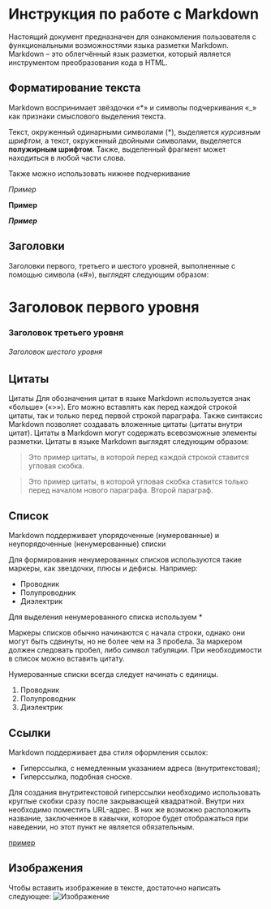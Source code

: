 # Инструкция по работе с Markdown
Настоящий документ предназначен для ознакомления пользователя с функциональными возможностями языка разметки Markdown. Markdown – это облегчённый язык разметки, который является инструментом преобразования кода в HTML.

## Форматирование текста
Markdown воспринимает звёздочки «*» и символы подчеркивания «_» как признаки смыслового выделения текста.

Текст, окруженный одинарными символами (*), выделяется *курсивным шрифтом*, а текст, окруженный двойными символами, выделяется **полужирным шрифтом**. Также, выделенный фрагмент может находиться в любой части слова. 

Также можно использовать нижнее подчеркивание


_Пример_


__Пример__


___Пример___  



## Заголовки


Заголовки первого, третьего и шестого уровней, выполненные с помощью символа («#»), выглядят следующим образом:


#  Заголовок первого уровня
### Заголовок третьего уровня
###### Заголовок шестого уровня


## Цитаты
Цитаты
Для обозначения цитат в языке Markdown используется знак «больше» («>»). Его можно вставлять как перед каждой строкой цитаты, так и только перед первой строкой параграфа. Также синтаксис Markdown позволяет создавать вложенные цитаты (цитаты внутри цитат). Цитаты в Markdown могут содержать всевозможные элементы разметки. Цитаты в языке Markdown выглядят следующим образом:


>Это пример цитаты,
>в которой перед каждой строкой
>ставится угловая скобка.


>Это пример цитаты,
в которой угловая скобка
ставится только перед началом нового параграфа.
>Второй параграф.
## Список


Markdown поддерживает упорядоченные (нумерованные) и неупорядоченные (ненумерованные) списки


Для формирования ненумерованных списков используются такие маркеры, как звездочки, плюсы и дефисы. Например:
* Проводник
* Полупроводник
* Диэлектрик

Для выделения ненумерованного списка используем *



Маркеры списков обычно начинаются с начала строки, однако они могут быть сдвинуты, но не более чем на 3 пробела. За маркером должен следовать пробел, либо символ табуляции. При необходимости в список можно вставить цитату.


Нумерованные списки всегда следует начинать с единицы.


1.  Проводник
2.  Полупроводник
3.  Диэлектрик
## Ссылки
Markdown поддерживает два стиля оформления ссылок:


- Гиперссылка, с немедленным указанием адреса (внутритекстовая);
- Гиперссылка, подобная сноске.


Для создания внутритекстовой гиперссылки необходимо использовать круглые скобки сразу после закрывающей квадратной. Внутри них необходимо поместить URL-адрес. В них же возможно расположить название, заключенное в кавычки, которое будет отображаться при наведении, но этот пункт не является обязательным.


  [пример](http://example.com/ "Необязательная подсказка")

  ## Изображения


Чтобы вставить изображение в тексте, достаточно написать следующее:
![Изображение](Paris.jpg)